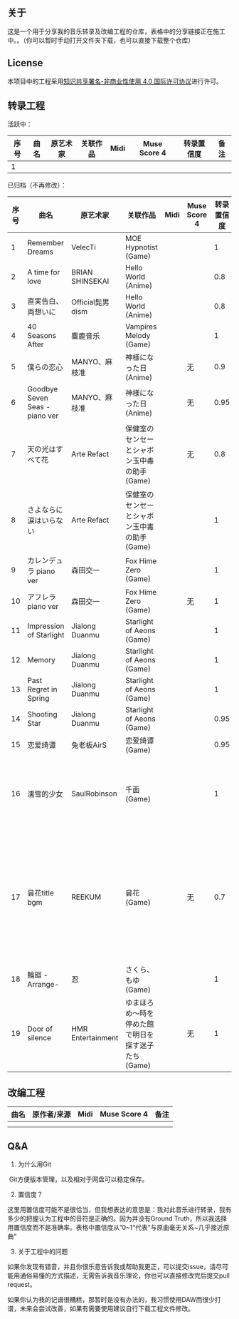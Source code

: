 ## 关于

这是一个用于分享我的音乐转录及改编工程的仓库，表格中的分享链接正在施工中。。（你可以暂时手动打开文件夹下载，也可以直接下载整个仓库）

## License

本项目中的工程采用[知识共享署名-非商业性使用 4.0 国际许可协议](https://creativecommons.org/licenses/by-nc/4.0/)进行许可。

## 转录工程

活跃中：

| 序号 | 曲名 | 原艺术家 | 关联作品 | Midi | Muse Score 4 | 转录置信度 | 备注 |
| ---- | ---- | -------- | -------- | ---- | ------------ | ---------- | ---- |
| 1    |      |          |          |      |              |            |      |

已归档（不再修改）：

| 序号 | 曲名                          | 原艺术家          | 关联作品                                            | Midi | Muse Score 4 | 转录置信度 | 备注                                           |
| ---- | ----------------------------- | ----------------- | --------------------------------------------------- | ---- | ------------ | ---------- | ---------------------------------------------- |
| 1    | Remember Dreams               | VelecTi           | MOE Hypnotist (Game)                                |      |              | 1          |                                                |
| 2    | A time for love               | BRIAN SHINSEKAI   | Hello World (Anime)                                 |      |              | 0.8        |                                                |
| 3    | 直実告白、両想いに            | Official髭男dism  | Hello World (Anime)                                 |      |              | 0.8        |                                                |
| 4    | 40 Seasons After              | 麋鹿音乐          | Vampires Melody (Game)                              |      |              | 1          |                                                |
| 5    | 僕らの恋心                    | MANYO、麻枝准     | 神様になった日 (Anime)                              |      | 无           | 0.9        | 仅钢琴轨                                       |
| 6    | Goodbye Seven Seas -piano ver | MANYO、麻枝准     | 神様になった日 (Anime)                              |      | 无           | 0.95       |                                                |
| 7    | 天の光はすべて花              | Arte Refact       | 保健室のセンセーとシャボン玉中毒の助手 (Game)       |      | 无           | 0.8        |                                                |
| 8    | さよならに涙はいらない        | Arte Refact       | 保健室のセンセーとシャボン玉中毒の助手 (Game)       |      |              | 1          | 仅钢琴轨，游戏中版本                           |
| 9    | カレンデュラ piano ver        | 森田交一          | Fox Hime Zero (Game)                                |      |              | 1          |                                                |
| 10   | アフレラ piano ver            | 森田交一          | Fox Hime Zero (Game)                                |      | 无           | 1          |                                                |
| 11   | Impression of Starlight       | Jialong Duanmu    | Starlight of Aeons (Game)                           |      |              | 1          |                                                |
| 12   | Memory                        | Jialong Duanmu    | Starlight of Aeons (Game)                           |      |              | 1          |                                                |
| 13   | Past Regret in Spring         | Jialong Duanmu    | Starlight of Aeons (Game)                           |      |              | 1          |                                                |
| 14   | Shooting Star                 | Jialong Duanmu    | Starlight of Aeons (Game)                           |      |              | 0.95       |                                                |
| 15   | 恋爱绮谭                      | 兔老板AirS        | 恋爱绮谭 (Game)                                     |      |              | 0.95       |                                                |
| 16   | 濡雪的少女                    | SaulRobinson      | 千面 (Game)                                         |      |              | 1          | midi包含完整版与游戏内版版本                   |
| 17   | 昙花title bgm                 | REEKUM            | 昙花 (Game)                                         |      | 无           | 0.7        | 有一段重复与原曲不同，由于工程文件丢失不再更新 |
| 18   | 輪廻 -Arrange-                | 忍                | さくら、もゆ (Game)                                 |      |              | 1          |                                                |
| 19   | Door of silence               | HMR Entertainment | ゆまほろめ～時を停めた館で明日を探す迷子たち (Game) |      | 无           | 1          |                                                |

## 改编工程

| 曲名 | 原作者/来源 | Midi | Muse Score 4 | 备注 |
| ---- | ----------- | ---- | ------------ | ---- |
|      |             |      |              |      |
|      |             |      |              |      |

## Q&A

1. 为什么用Git

​	Git方便版本管理，以及相对于网盘可以稳定保存。

2. 置信度？

​	这里用置信度可能不是很恰当，但我想表达的意思是：我对此音乐进行转录，我有多少的把握认为工程中的音符是正确的。因为并没有Ground Truth，所以我选择用置信度而不是准确率。表格中置信度从”0~1“代表”与原曲毫无关系~几乎接近原曲“

3. 关于工程中的问题

​	如果你发现有错音，并且你很乐意告诉我或帮助我更正，可以提交issue，请尽可能用通俗易懂的方式描述，无需告诉我音乐理论，你也可以直接修改完后提交pull request。

​	如果你认为我的记谱很糟糕，那暂时是没有办法的，我习惯使用DAW而很少打谱，未来会尝试改善，如果有需要使用建议自行下载工程文件修改。

